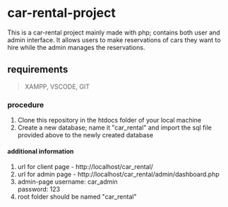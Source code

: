 # car-rental-project
This is a car-rental project mainly made with php; contains both user and admin interface. It allows users to make reservations of cars they want to hire while the admin manages the reservations.

## requirements
> XAMPP,
> VSCODE,
> GIT

### procedure
1. Clone this repository in the htdocs folder of your local machine
2. Create a new database; name it "car_rental" and import the sql file provided above to the newly created database

#### additional information
1. url for client page - http://localhost/car_rental/
2. url for admin page - http://localhost/car_rental/admin/dashboard.php
3. admin-page
  username: car_admin <br />
  password: 123
3. root folder should be named "car_rental"
